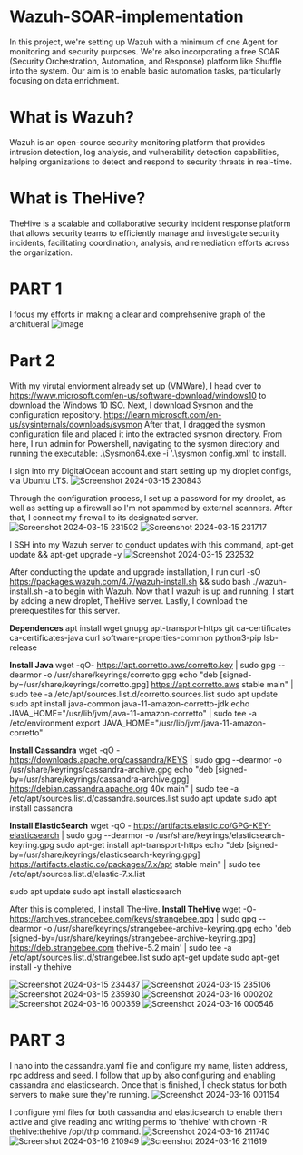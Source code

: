 # Wazuh-SOAR-implementation

In this project, we're setting up Wazuh with a minimum of one Agent for monitoring and security purposes. We're also incorporating a free SOAR (Security Orchestration, Automation, and Response) platform like Shuffle into the system. Our aim is to enable basic automation tasks, particularly focusing on data enrichment.

# What is Wazuh?

Wazuh is an open-source security monitoring platform that provides intrusion detection, log analysis, and vulnerability detection capabilities, helping organizations to detect and respond to security threats in real-time.

# What is TheHive?

TheHive is a scalable and collaborative security incident response platform that allows security teams to efficiently manage and investigate security incidents, facilitating coordination, analysis, and remediation efforts across the organization.

# PART 1 

I focus my efforts in making a clear and comprehsenive graph of the architueral 
![image](https://github.com/sharpleynate/Wazuh-SOAR-implementation/assets/114451775/9a168a0e-f721-4339-ba1b-88ead5a14537)

# Part 2

With my virutal enviorment already set up (VMWare), I head over to https://www.microsoft.com/en-us/software-download/windows10 to download the Windows 10 ISO. 
Next, I download Sysmon and the configuration repository. https://learn.microsoft.com/en-us/sysinternals/downloads/sysmon
After that, I dragged the sysmon configuration file and placed it into the extracted sysmon directory. 
From here, I run admin for Powershell, navigating to the sysmon directory and running the executable: .\Sysmon64.exe -i '.\sysmon config.xml' to install. 

I sign into my DigitalOcean account and start setting up my droplet configs, via Ubuntu LTS. 
![Screenshot 2024-03-15 230843](https://github.com/sharpleynate/Wazuh-SOAR-implementation/assets/114451775/c97e4807-95fc-4a36-87cc-8fc936945d4e)

Through the configuration process, I set up a password for my droplet, as well as setting up a firewall so I'm not spammed by external scanners. 
After that, I connect my firewall to its designated server.
![Screenshot 2024-03-15 231502](https://github.com/sharpleynate/Wazuh-SOAR-implementation/assets/114451775/ae816ccb-afc2-4797-98c8-e474359802b5)
![Screenshot 2024-03-15 231717](https://github.com/sharpleynate/Wazuh-SOAR-implementation/assets/114451775/88991aca-1aa3-47bc-912e-45fc68fcadf2)

I SSH into my Wazuh server to conduct updates with this command, apt-get update && apt-get upgrade -y
![Screenshot 2024-03-15 232532](https://github.com/sharpleynate/Wazuh-SOAR-implementation/assets/114451775/c83b33bb-07a1-42bc-9787-87f3b26f847d)

After conducting the update and upgrade installation, I run curl -sO https://packages.wazuh.com/4.7/wazuh-install.sh && sudo bash ./wazuh-install.sh -a to begin with Wazuh. 
Now that I wazuh is up and running, I start by adding a new droplet, TheHive server. Lastly, I download the prerequestites for this server.

**Dependences**
apt install wget gnupg apt-transport-https git ca-certificates ca-certificates-java curl  software-properties-common python3-pip lsb-release

**Install Java**
wget -qO- https://apt.corretto.aws/corretto.key | sudo gpg --dearmor  -o /usr/share/keyrings/corretto.gpg
echo "deb [signed-by=/usr/share/keyrings/corretto.gpg] https://apt.corretto.aws stable main" |  sudo tee -a /etc/apt/sources.list.d/corretto.sources.list
sudo apt update
sudo apt install java-common java-11-amazon-corretto-jdk
echo JAVA_HOME="/usr/lib/jvm/java-11-amazon-corretto" | sudo tee -a /etc/environment 
export JAVA_HOME="/usr/lib/jvm/java-11-amazon-corretto"

**Install Cassandra**
wget -qO -  https://downloads.apache.org/cassandra/KEYS | sudo gpg --dearmor  -o /usr/share/keyrings/cassandra-archive.gpg
echo "deb [signed-by=/usr/share/keyrings/cassandra-archive.gpg] https://debian.cassandra.apache.org 40x main" |  sudo tee -a /etc/apt/sources.list.d/cassandra.sources.list
sudo apt update
sudo apt install cassandra

**Install ElasticSearch**
wget -qO - https://artifacts.elastic.co/GPG-KEY-elasticsearch |  sudo gpg --dearmor -o /usr/share/keyrings/elasticsearch-keyring.gpg
sudo apt-get install apt-transport-https
echo "deb [signed-by=/usr/share/keyrings/elasticsearch-keyring.gpg] https://artifacts.elastic.co/packages/7.x/apt stable main" |  sudo tee /etc/apt/sources.list.d/elastic-7.x.list

sudo apt update
sudo apt install elasticsearch

After this is completed, I install TheHive. 
**Install TheHive**
wget -O- https://archives.strangebee.com/keys/strangebee.gpg | sudo gpg --dearmor -o /usr/share/keyrings/strangebee-archive-keyring.gpg
echo 'deb [signed-by=/usr/share/keyrings/strangebee-archive-keyring.gpg] https://deb.strangebee.com thehive-5.2 main' | sudo tee -a /etc/apt/sources.list.d/strangebee.list
sudo apt-get update
sudo apt-get install -y thehive

![Screenshot 2024-03-15 234437](https://github.com/sharpleynate/Wazuh-SOAR-implementation/assets/114451775/0027fc1d-b77c-4a67-8aa2-57ff84e98264)
![Screenshot 2024-03-15 235106](https://github.com/sharpleynate/Wazuh-SOAR-implementation/assets/114451775/ca38ed4c-c13f-489a-8014-234b0213041f)
![Screenshot 2024-03-15 235930](https://github.com/sharpleynate/Wazuh-SOAR-implementation/assets/114451775/28077570-4dfa-4747-98d4-87945fd0c676)
![Screenshot 2024-03-16 000202](https://github.com/sharpleynate/Wazuh-SOAR-implementation/assets/114451775/096f9b45-792f-45d3-a715-a3f9b717dde3)
![Screenshot 2024-03-16 000359](https://git`hub.com/sharpleynate/Wazuh-SOAR-implementation/assets/114451775/a2bb1d83-dd97-4885-a8cd-3ce69664dc27)
![Screenshot 2024-03-16 000546](https://github.com/sharpleynate/Wazuh-SOAR-implementation/assets/114451775/d35b0aa5-bc1a-408c-a170-8e36d579833d)

# PART 3

I nano into the cassandra.yaml file and configure my name, listen address, rpc address and seed. I follow that up by also configuring and enabling cassandra and elasticsearch. Once that is finished, I check status for both servers to make sure they're running. 
![Screenshot 2024-03-16 001154](https://github.com/sharpleynate/Wazuh-SOAR-implementation/assets/114451775/aa5957ca-abf4-487f-8225-404f375f6f8b)

I configure yml files for both cassandra and elasticsearch to enable them active and give reading and writing perms to 'thehive' with  chown -R thehive:thehive /opt/thp command.
![Screenshot 2024-03-16 211740](https://github.com/sharpleynate/Wazuh-SOAR-implementation/assets/114451775/8f0433f4-1cad-48ed-858a-a19b4c3b3c1f)
![Screenshot 2024-03-16 210949](https://github.com/sharpleynate/Wazuh-SOAR-implementation/assets/114451775/66319c7b-2b0f-4fc6-a304-2fb25b576ba4)
![Screenshot 2024-03-16 211619](https://github.com/sharpleynate/Wazuh-SOAR-implementation/assets/114451775/15695e6b-83c0-4592-acf6-bdecb200ecbe)


